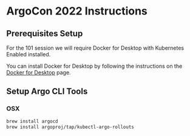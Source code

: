 # ArgoCon 2022 Instructions

## Prerequisites Setup

For the 101 session we will require Docker for Desktop with Kubernetes Enabled installed.

You can install Docker for Desktop by following the instructions on the [Docker for Desktop](https://docs.docker.com/docker-for-desktop/install/) page.

## Setup Argo CLI Tools

### OSX
```bash
brew install argocd
brew install argoproj/tap/kubectl-argo-rollouts
```